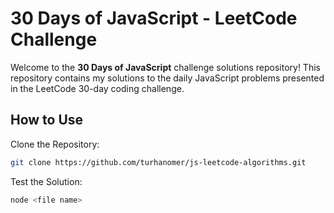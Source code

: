 # 30 Days of JavaScript - LeetCode Challenge
Welcome to the **30 Days of JavaScript** challenge solutions repository! This repository contains my solutions to the daily JavaScript problems presented in the LeetCode 30-day coding challenge.
## How to Use
Clone the Repository:
```bash
git clone https://github.com/turhanomer/js-leetcode-algorithms.git
```
Test the Solution:
```bash
node <file name>
```

